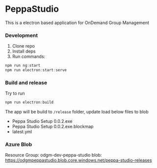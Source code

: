 # PeppaStudio

This is a electron based application for OnDemand Group Management
 
 ### Development
 1. Clone repo
 2. Install deps
 3. Run commands:

  ```js
 npm run ng:start
 npm run electron:start:serve
 ```
 
 ### Build and release
 
 Try to run 
 
 ```js
npm run electron:build
```

The app will be build to `/release` folder,  update load below files to blob

* Peppa Studio Setup 0.0.2.exe
* Peppa Studio Setup 0.0.2.exe.blockmap
* latest.yml


### Azure Blob
Resource Group: odgm-dev-peppa-studio
blob: https://odgmpeppastudio.blob.core.windows.net/peppa-studio-releases
